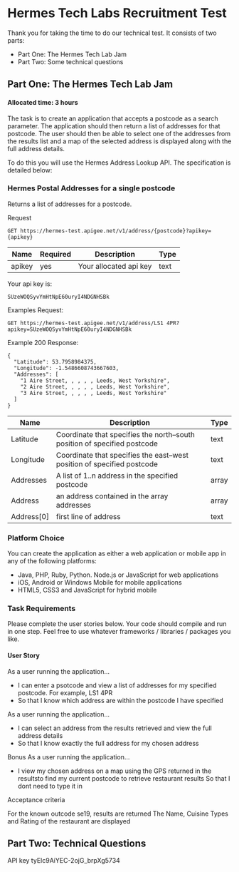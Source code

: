 # Hermes Tech Labs Recruitment Test

Thank you for taking the time to do our technical test. It consists of two parts:

* Part One: The Hermes Tech Lab Jam
* Part Two: Some technical questions

Part One: The Hermes Tech Lab Jam
------

#### Allocated time: 3 hours
The task is to create an application that accepts a postcode as a search parameter. The application should then return a list of addresses for that postcode. The user should then be able to select one of the addresses from the results list and a map of the selected address is displayed along with the full address details.

To do this you will use the Hermes Address Lookup API. The specification is detailed below:

### Hermes Postal Addresses for a single postcode

Returns a list of addresses for a postcode.

Request
```
GET https://hermes-test.apigee.net/v1/address/{postcode}?apikey={apikey}
```
| Name       | Required           | Description  |   Type |
| ------------- | ------------- | ----- | ----- |
| apikey      | yes | Your allocated api key | text |


Your api key is:

```
SUzeWOQSyvYmHtNpE60uryI4NDGNHSBk
```
Examples Request:
```
GET https://hermes-test.apigee.net/v1/address/LS1 4PR?apikey=SUzeWOQSyvYmHtNpE60uryI4NDGNHSBk
```
Example 200 Response:

```
{
  "Latitude": 53.7958984375,
  "Longitude": -1.5486608743667603,
  "Addresses": [
    "1 Aire Street, , , , , Leeds, West Yorkshire",
    "2 Aire Street, , , , , Leeds, West Yorkshire",
    "3 Aire Street, , , , , Leeds, West Yorkshire"
  ]
}
```
| Name       | Description      | Type  |  
| ------------- | ------------- | ----- | 
| Latitude      | Coordinate that specifies the north–south position of specified postcode | text | 
| Longitude     | Coordinate that specifies the east–west position of specified postcode | text | 
| Addresses      | A list of 1..n address in the specified postcode | array |
| Address      | an address contained in the array addresses | array |
| Address[0]      | first line of address | text |


### Platform Choice

You can create the application as either a web application or mobile app in any of the following platforms:

* Java, PHP, Ruby, Python. Node.js or JavaScript for web applications
* iOS, Android or Windows Mobile for mobile applications 
* HTML5, CSS3 and JavaScript for hybrid mobile

### Task Requirements

Please complete the user stories below.
Your code should compile and run in one step.
Feel free to use whatever frameworks / libraries / packages you like.

#### User Story

As a user running the application...
* I can enter a psotcode and view a list of addresses for my specified postcode. For example, LS1 4PR
* So that I know which address are within the postcode I have specified

As a user running the application...
* I can select an address from the results retrieved and view the full address details
* So that I know exactly the full address for my chosen address

Bonus As a user running the application...
* I view my chosen address on a map using the GPS returned in the resultsto find my current postcode to retrieve restaurant results
So that I dont need to type it in

Acceptance criteria

For the known outcode se19, results are returned
The Name, Cuisine Types and Rating of the restaurant are displayed

Part Two: Technical Questions
------


API key
tyElc9AiYEC-2ojG_brpXg5734
